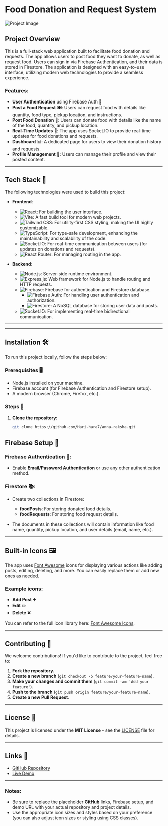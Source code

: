 # Food Donation and Request System

![Project Image](https://via.placeholder.com/800x300)  <!-- Replace with your actual project image URL -->

## Project Overview

This is a full-stack web application built to facilitate food donation and requests. The app allows users to post food they want to donate, as well as request food. Users can sign in via Firebase Authentication, and their data is stored in Firestore. The application is designed with an easy-to-use interface, utilizing modern web technologies to provide a seamless experience.

### Features:
- **User Authentication** using Firebase Auth 🛂
- **Post a Food Request** 🍽️: Users can request food with details like quantity, food type, pickup location, and instructions.
- **Post Food Donation** 🍔: Users can donate food with details like the name of the food, quantity, and pickup location.
- **Real-Time Updates** 📡: The app uses Socket.IO to provide real-time updates for food donations and requests.
- **Dashboard** 📊: A dedicated page for users to view their donation history and requests.
- **Profile Management** 👤: Users can manage their profile and view their posted content.

---

## Tech Stack 🚀

The following technologies were used to build this project:

- **Frontend**:
  - ![React](https://img.shields.io/badge/React-61DAFB?style=flat-square&logo=react&logoColor=black): For building the user interface.
  - ![Vite](https://img.shields.io/badge/Vite-4E8DFF?style=flat-square&logo=vite&logoColor=white): A fast build tool for modern web projects.
  - ![Tailwind CSS](https://img.shields.io/badge/Tailwind_CSS-06B6D4?style=flat-square&logo=tailwind-css&logoColor=white): For utility-first CSS styling, making the UI highly customizable.
  - ![TypeScript](https://img.shields.io/badge/TypeScript-007ACC?style=flat-square&logo=typescript&logoColor=white): For type-safe development, enhancing the maintainability and scalability of the code.
  - ![Socket.IO](https://img.shields.io/badge/Socket.IO-000000?style=flat-square&logo=socket.io&logoColor=white): For real-time communication between users (for updates on donations and requests).
  - ![React Router](https://img.shields.io/badge/React_Router-CA4245?style=flat-square&logo=react-router&logoColor=white): For managing routing in the app.

- **Backend**:
  - ![Node.js](https://img.shields.io/badge/Node.js-339933?style=flat-square&logo=node.js&logoColor=white): Server-side runtime environment.
  - ![Express.js](https://img.shields.io/badge/Express.js-000000?style=flat-square&logo=express&logoColor=white): Web framework for Node.js to handle routing and HTTP requests.
  - ![Firebase](https://img.shields.io/badge/Firebase-FFCA28?style=flat-square&logo=firebase&logoColor=black): Firebase for authentication and Firestore database.
    - ![Firebase Auth](https://img.shields.io/badge/Firebase_Auth-FFCA28?style=flat-square&logo=firebase&logoColor=black): For handling user authentication and authorization.
    - ![Firestore](https://img.shields.io/badge/Firestore-FFCA28?style=flat-square&logo=firebase&logoColor=black): A NoSQL database for storing user data and posts.
  - ![Socket.IO](https://img.shields.io/badge/Socket.IO-000000?style=flat-square&logo=socket.io&logoColor=white): For implementing real-time bidirectional communication.

---

---

## Installation 🛠️

To run this project locally, follow the steps below:

### Prerequisites 🖥️

- Node.js installed on your machine.
- Firebase account (for Firebase Authentication and Firestore setup).
- A modern browser (Chrome, Firefox, etc.).

### Steps 🔄

1. **Clone the repository:**

   ```bash
   git clone https://github.com/Hari-hara7/anna-raksha.git


## Firebase Setup 🔑

### Firebase Authentication 🛂:
- Enable **Email/Password Authentication** or use any other authentication method.

### Firestore 📚:
- Create two collections in Firestore:
  - **foodPosts**: For storing donated food details.
  - **foodRequests**: For storing food request details.
  
- The documents in these collections will contain information like food name, quantity, pickup location, and user details (email, name, etc.).

---

## Built-in Icons 🖼️

The app uses [Font Awesome](https://fontawesome.com/) icons for displaying various actions like adding posts, editing, deleting, and more. You can easily replace them or add new ones as needed.

### Example icons:

- **Add Post** ➕
- **Edit** ✏️
- **Delete** ❌

You can refer to the full icon library here: [Font Awesome Icons](https://fontawesome.com/icons).

---

## Contributing 🤝

We welcome contributions! If you'd like to contribute to the project, feel free to:

1. **Fork the repository.**
2. **Create a new branch** (`git checkout -b feature/your-feature-name`).
3. **Make your changes and commit them** (`git commit -am 'Add your feature'`).
4. **Push to the branch** (`git push origin feature/your-feature-name`).
5. **Create a new Pull Request**.

---

## License 📝

This project is licensed under the **MIT License** - see the [LICENSE](LICENSE) file for details.

---

## Links 🔗

- [GitHub Repository](https://github.com/your-username/food-donation-app)
- [Live Demo](https://your-live-demo-url.com)

---

### Notes:
- Be sure to replace the placeholder **GitHub** links, Firebase setup, and demo URL with your actual repository and project details.
- Use the appropriate icon sizes and styles based on your preference (you can also adjust icon sizes or styling using CSS classes).


